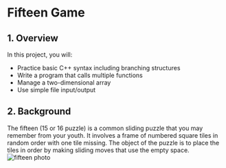 # Fifteen Game

## 1.	Overview
In this project, you will:
  *	Practice basic C++ syntax including branching structures<br>
  *	Write a program that calls multiple functions<br>
  *	Manage a two-dimensional array<br>
  *	Use simple file input/output<br>
## 2.	Background
The fifteen (15 or 16 puzzle) is a common sliding puzzle that you may remember from your youth. 
It involves a frame of numbered square tiles in random order with one tile missing. The object of
the puzzle is to place the tiles in order by making sliding moves that use the empty space.<br>
![fifteen photo](https://external-content.duckduckgo.com/iu/?u=https%3A%2F%2Ftse1.mm.bing.net%2Fth%3Fid%3DOIP.uNpcrpyYZ8b9yyEk-3fugQHaHa%26pid%3DApi&f=1)
